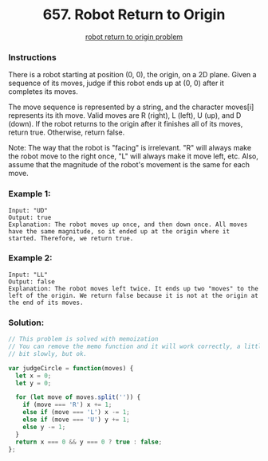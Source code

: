 <div align="center">  
  <h1>657. Robot Return to Origin</h1>
  <a href="https://leetcode.com/problems/robot-return-to-origin/">robot return to origin problem</a>
</div>

### Instructions

There is a robot starting at position (0, 0), the origin, on a 2D plane. Given a sequence of its moves, judge if this robot ends up at (0, 0) after it completes its moves.

The move sequence is represented by a string, and the character moves[i] represents its ith move. Valid moves are R (right), L (left), U (up), and D (down). If the robot returns to the origin after it finishes all of its moves, return true. Otherwise, return false.

Note: The way that the robot is "facing" is irrelevant. "R" will always make the robot move to the right once, "L" will always make it move left, etc. Also, assume that the magnitude of the robot's movement is the same for each move.

### Example 1:

```shell
Input: "UD"
Output: true
Explanation: The robot moves up once, and then down once. All moves have the same magnitude, so it ended up at the origin where it started. Therefore, we return true.
```

### Example 2:

```shell
Input: "LL"
Output: false
Explanation: The robot moves left twice. It ends up two "moves" to the left of the origin. We return false because it is not at the origin at the end of its moves.
```

### Solution:

```javascript
// This problem is solved with memoization
// You can remove the memo function and it will work correctly, a little
// bit slowly, but ok.

var judgeCircle = function(moves) {
  let x = 0;
  let y = 0;

  for (let move of moves.split('')) {
    if (move === 'R') x += 1;
    else if (move === 'L') x -= 1;
    else if (move === 'U') y += 1;
    else y -= 1;
  }
  return x === 0 && y === 0 ? true : false;
};
```
